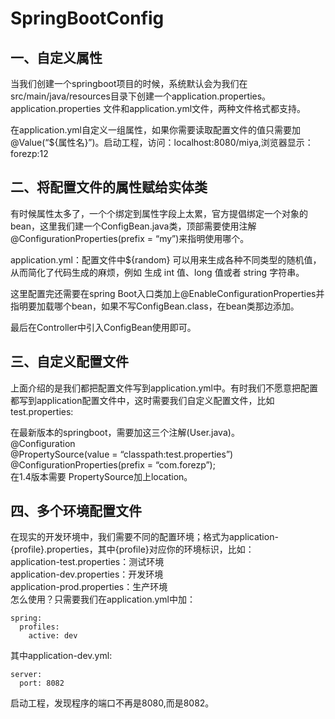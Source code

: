 # SpringBootConfig
## 一、自定义属性
  当我们创建一个springboot项目的时候，系统默认会为我们在src/main/java/resources目录下创建一个application.properties。application.properties
文件和application.yml文件，两种文件格式都支持。

在application.yml自定义一组属性，如果你需要读取配置文件的值只需要加@Value(“${属性名}”)。启动工程，访问：localhost:8080/miya,浏览器显示：forezp:12

## 二、将配置文件的属性赋给实体类
  有时候属性太多了，一个个绑定到属性字段上太累，官方提倡绑定一个对象的bean，这里我们建一个ConfigBean.java类，顶部需要使用注解
@ConfigurationProperties(prefix = “my”)来指明使用哪个。</br>

  application.yml：配置文件中${random} 可以用来生成各种不同类型的随机值，从而简化了代码生成的麻烦，例如 生成 int 值、long 值或者 string 字符串。</br>
  
  这里配置完还需要在spring Boot入口类加上@EnableConfigurationProperties并指明要加载哪个bean，如果不写ConfigBean.class，在bean类那边添加。</br>
  
  最后在Controller中引入ConfigBean使用即可。</br>
  
  ## 三、自定义配置文件
  上面介绍的是我们都把配置文件写到application.yml中。有时我们不愿意把配置都写到application配置文件中，这时需要我们自定义配置文件，比如test.properties:
  
  在最新版本的springboot，需要加这三个注解(User.java)。</br>
    @Configuration</br>
    @PropertySource(value = “classpath:test.properties”)</br>
    @ConfigurationProperties(prefix = “com.forezp”);</br>
   在1.4版本需要 PropertySource加上location。

## 四、多个环境配置文件

在现实的开发环境中，我们需要不同的配置环境；格式为application-{profile}.properties，其中{profile}对应你的环境标识，比如：</br>
application-test.properties：测试环境</br>
application-dev.properties：开发环境</br>
application-prod.properties：生产环境</br>
怎么使用？只需要我们在application.yml中加：</br>
```
spring:
  profiles:
    active: dev
```
其中application-dev.yml:
```
server:
  port: 8082
```
启动工程，发现程序的端口不再是8080,而是8082。
